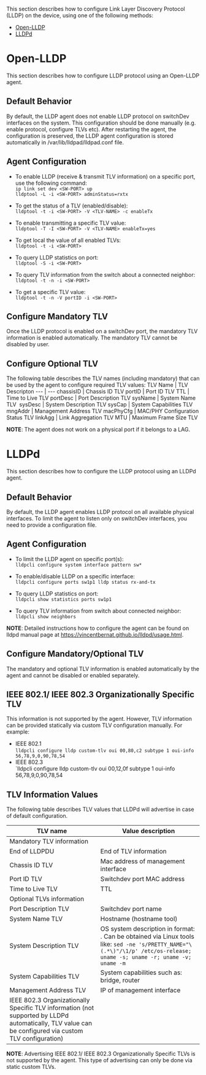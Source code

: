This section describes how to configure Link Layer Discovery Protocol (LLDP) on the device, using one of the following methods:
* [Open-LLDP](#open-lldp)
* [LLDPd](#lldpd)
 
# Open-LLDP
This section describes how to configure LLDP protocol using an Open-LLDP agent.  
## Default Behavior
By default, the LLDP agent does not enable LLDP protocol on switchDev interfaces on the system. This configuration should be done manually (e.g. enable protocol, configure TLVs etc). After restarting the agent, the configuration is preserved, the LLDP agent configuration is stored automatically in /var/lib/lldpad/lldpad.conf file.  

## Agent Configuration
* To enable LLDP (receive & transmit TLV information) on a specific port, use the following command:  
`ip link set dev <SW-PORT> up`  
`lldptool -L -i <SW-PORT> adminStatus=rxtx`  

* To get the status of a TLV (enabled/disable):  
`lldptool -t -i <SW-PORT> -V <TLV-NAME> -c enableTx`  

* To enable transmitting a specific TLV value:  
`lldptool -T -I <SW-PORT> -V <TLV-NAME> enableTx=yes`  

* To get local the value of all enabled TLVs:  
`lldptool -t -i <SW-PORT>`  

* To query LLDP statistics on port:  
`lldptool -S -i <SW-PORT>`  

* To query TLV information from the switch about a connected neighbor:  
`lldptool -t -n -i <SW-PORT>`  

* To get a specific TLV value:  
`lldptool -t -n -V portID -i <SW-PORT>`   

## Configure Mandatory TLV  
Once the LLDP protocol is enabled on a switchDev port, the mandatory TLV information is enabled automatically. The mandatory TLV cannot be disabled by user.  

## Configure Optional TLV  
The following table describes the TLV names (including mandatory) that can be used by the agent to configure required TLV values:
TLV Name	|	TLV Descripton
--- | ---
chassisID	|	Chassis ID TLV
portID	|	Port ID TLV
TTL	|	Time to Live TLV
portDesc	|	Port Description TLV
sysName	|	System Name TLV 
sysDesc	|	System Description TLV
sysCap	|	System Capabilities TLV
mngAddr	|	Management Address TLV
macPhyCfg	|	MAC/PHY Configuration Status TLV
linkAgg	|	Link Aggregation TLV
MTU	|	Maximum Frame Size TLV

**NOTE**: The agent does not work on a physical port if it belongs to a LAG.  

# LLDPd
This section describes how to configure the LLDP protocol using an LLDPd agent.

## Default Behavior
By default, the LLDP agent enables LLDP protocol on all available physical interfaces. To limit the agent to listen only on switchDev interfaces, you need to provide a configuration file.

## Agent Configuration

* To limit the LLDP agent on specific port(s):  
`lldpcli configure system interface pattern sw*`  

* To enable/disable LLDP on a specific interface:  
`lldpcli configure ports sw1p1 lldp status rx-and-tx`  

* To query LLDP statistics on port:  
`lldpcli show statistics ports sw1p1`  

* To query TLV information from switch about connected neighbor:  
`lldpcli show neighbors`    

**NOTE**: Detailed instructions how to configure the agent can be found on lldpd manual page at https://vincentbernat.github.io/lldpd/usage.html.  

## Configure Mandatory/Optional TLV  
The mandatory and optional TLV information is enabled automatically by the agent and cannot be disabled or enabled separately.  

## IEEE 802.1/ IEEE 802.3 Organizationally Specific TLV
This information is not supported by the agent. However, TLV information can be provided statically via custom TLV configuration manually. For example:  

* IEEE 802.1   
`lldpcli configure lldp custom-tlv oui 00,80,c2 subtype 1 oui-info 56,78,9,0,90,78,54`  
* IEEE 802.3  
`lldpcli configure lldp custom-tlv oui 00,12,0f subtype 1 oui-info 56,78,9,0,90,78,54

## TLV Information Values  
The following table describes TLV values that LLDPd will advertise in case of default configuration.  

|TLV name | Value description |
|---- | ---|
|Mandatory TLV information|
|End of LLDPDU | End of TLV information|
|Chassis ID TLV | Mac address of management interface|
|Port ID TLV | Switchdev port MAC address|
|Time to Live TLV | TTL|
|Optional TLVs information|
|Port Description TLV | Switchdev port name|
|System Name TLV	| Hostname (hostname tool)|
|System Description TLV | OS system description in format: <OS release name> <kernel name> <kernel release> <kernel version> <machine hardware name>. Can be obtained via Linux tools like:  `sed -ne 's/PRETTY_NAME="\(.*\)"/\1/p' /etc/os-release; uname -s; uname -r; uname -v; uname -m`|
|System Capabilities TLV	 | System capabilities such as: bridge, router|
|Management Address TLV | IP of management interface|
|IEEE 802.3 Organizationally Specific TLV information (not supported by LLDPd automatically, TLV value can be configured via custom TLV configuration)|

**NOTE**: Advertising IEEE 802.1/ IEEE 802.3 Organizationally Specific TLVs is not supported by the agent. This type of advertising can only be done via static custom TLVs.

